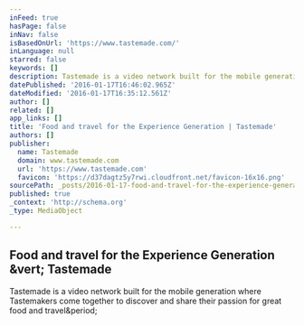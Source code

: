 ```yaml
---
inFeed: true
hasPage: false
inNav: false
isBasedOnUrl: 'https://www.tastemade.com/'
inLanguage: null
starred: false
keywords: []
description: Tastemade is a video network built for the mobile generation where Tastemakers come together to discover and share their passion for great food and travel.
datePublished: '2016-01-17T16:46:02.965Z'
dateModified: '2016-01-17T16:35:12.561Z'
author: []
related: []
app_links: []
title: 'Food and travel for the Experience Generation | Tastemade'
authors: []
publisher:
  name: Tastemade
  domain: www.tastemade.com
  url: 'https://www.tastemade.com'
  favicon: 'https://d37dagtz5y7rwi.cloudfront.net/favicon-16x16.png'
sourcePath: _posts/2016-01-17-food-and-travel-for-the-experience-generation-or-tastemade.md
published: true
_context: 'http://schema.org'
_type: MediaObject

---
```

<article style=""><h1>Food and travel for the Experience Generation &amp;vert; Tastemade</h1><p>Tastemade is a video network built for the mobile generation where Tastemakers come together to discover and share their passion for great food and travel&amp;period;</p></article>